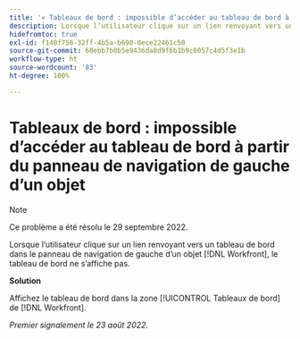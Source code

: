 ```yaml
---
title: '« Tableaux de bord : impossible d’accéder au tableau de bord à partir du panneau de navigation de gauche d’un objet »'
description: Lorsque l’utilisateur clique sur un lien renvoyant vers un tableau de bord dans le panneau de navigation de gauche d’un objet  [!DNL Workfront] , le tableau de bord ne s’affiche pas.
hidefromtoc: true
exl-id: f140f758-32ff-4b5a-b690-0ece22461c50
source-git-commit: 60ebb7b0b5e9436da8d9f6b1b9c0057c4d5f3e1b
workflow-type: ht
source-wordcount: '83'
ht-degree: 100%

---
```


# Tableaux de bord : impossible d’accéder au tableau de bord à partir du panneau de navigation de gauche d’un objet

>[!NOTE]
>
>Ce problème a été résolu le 29 septembre 2022.

Lorsque l’utilisateur clique sur un lien renvoyant vers un tableau de bord dans le panneau de navigation de gauche d’un objet [!DNL Workfront], le tableau de bord ne s’affiche pas.

**Solution**

Affichez le tableau de bord dans la zone [!UICONTROL Tableaux de bord] de [!DNL Workfront].

_Premier signalement le 23 août 2022._
